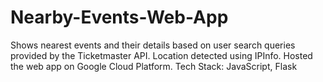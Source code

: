 # Nearby-Events-Web-App
Shows nearest events and their details based on user search queries provided by the Ticketmaster API. Location detected using IPInfo. Hosted the web app on Google Cloud Platform. Tech Stack: JavaScript, Flask
